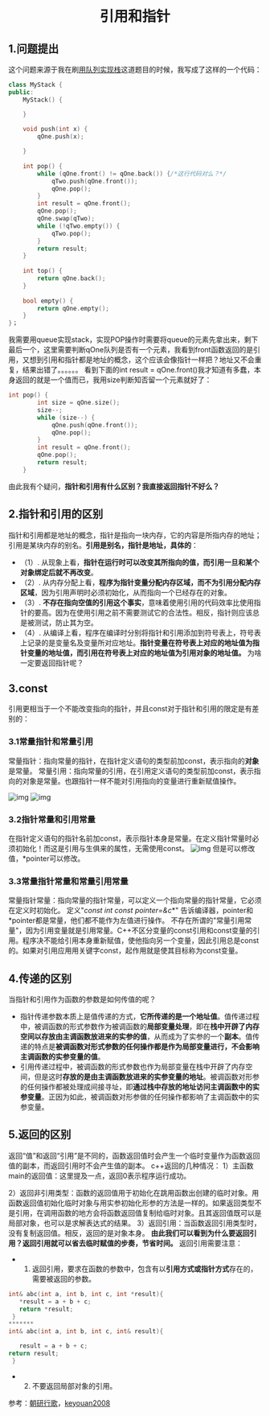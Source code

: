 # <center>引用和指针</center>
## 1.问题提出
这个问题来源于我在刷[用队列实现栈](https://leetcode.cn/problems/implement-stack-using-queues/)这道题目的时候，我写成了这样的一个代码：
```c++
class MyStack {
public:
    MyStack() {

    }
    
    void push(int x) {
        qOne.push(x);

    }
    
    int pop() {
        while (qOne.front() != qOne.back()) {/*这行代码对么？*/
            qTwo.push(qOne.front());
            qOne.pop();
        }
        int result = qOne.front();
        qOne.pop();
        qOne.swap(qTwo); 
        while (!qTwo.empty()) {
            qTwo.pop();
        }
        return result;
    }
    
    int top() {
        return qOne.back();
    }
    
    bool empty() {
        return qOne.empty();
    }
}；
```
我需要用queue实现stack，实现POP操作时需要将queue的元素先拿出来，剩下最后一个，这里需要判断qOne队列是否有一个元素，我看到front函数返回的是引用，又想到引用和指针都是地址的概念，这个应该会像指针一样把？地址又不会重复，结果出错了。。。。。。
看到下面的int result = qOne.front()我才知道有多蠢，本身返回的就是一个值而已，我用size判断知否留一个元素就好了：
```c++
int pop() {
        int size = qOne.size();
        size--;
        while (size--) {
            qOne.push(qOne.front());
            qOne.pop();
        }
        int result = qOne.front();
        qOne.pop();
        return result;
    }
```
由此我有个疑问，**指针和引用有什么区别？我直接返回指针不好么？**
## 2.指针和引用的区别
指针和引用都是地址的概念，指针是指向一块内存，它的内容是所指内存的地址；引用是某块内存的别名。**引用是别名，指针是地址，具体的**：

- （1）. 从现象上看，**指针在运行时可以改变其所指向的值，而引用一旦和某个对象绑定后就不再改变**。
- （2）. 从内存分配上看，**程序为指针变量分配内存区域，而不为引用分配内存区域**，因为引用声明时必须初始化，从而指向一个已经存在的对象。
- （3）. **不存在指向空值的引用这个事实**，意味着使用引用的代码效率比使用指针的要高。因为在使用引用之前不需要测试它的合法性。相反，指针则应该总是被测试，防止其为空。
- （4）.  从编译上看，程序在编译时分别将指针和引用添加到符号表上，符号表上记录的是变量名及变量所对应地址。**指针变量在符号表上对应的地址值为指针变量的地址值，而引用在符号表上对应的地址值为引用对象的地址值。**
为啥一定要返回指针呢？
## 3.const
引用更相当于一个不能改变指向的指针，并且const对于指针和引用的限定是有差别的：
### 3.1常量指针和常量引用
常量指针：指向常量的指针，在指针定义语句的类型前加const，表示指向的**对象**是常量。
常量引用：指向常量的引用，在引用定义语句的类型前加const，表示指向的对象是常量。也跟指针一样不能对引用指向的变量进行重新赋值操作。

![img](https://img2023.cnblogs.com/blog/3076422/202302/3076422-20230202222334093-1683892156.png)
![img](https://img2023.cnblogs.com/blog/3076422/202302/3076422-20230202222351993-1024532106.png)
### 3.2指针常量和引用常量
在指针定义语句的指针名前加const，表示指针本身是常量。在定义指针常量时必须初始化！而这是引用与生俱来的属性，无需使用const。
![img](https://img2023.cnblogs.com/blog/3076422/202302/3076422-20230202222520709-1834947897.png)
但是可以修改值，*pointer可以修改。
### 3.3常量指针常量和常量引用常量
常量指针常量：指向常量的指针常量，可以定义一个指向常量的指针常量，它必须在定义时初始化。
定义"**const int* const pointer=&c**"
告诉编译器，pointer和*pointer都是常量，他们都不能作为左值进行操作。
不存在所谓的"常量引用常量"，因为引用变量就是引用常量。C++不区分变量的const引用和const变量的引用。程序决不能给引用本身重新赋值，使他指向另一个变量，因此引用总是const的。如果对引用应用用关键字const，起作用就是使其目标称为const变量。
## 4.传递的区别
当指针和引用作为函数的参数是如何传值的呢？
- 指针传递参数本质上是值传递的方式，**它所传递的是一个地址值**。值传递过程中，被调函数的形式参数作为被调函数的**局部变量处理**，即在**栈中开辟了内存空间以存放由主调函数放进来的实参的值**，从而成为了实参的一个**副本**。值传递的特点是**被调函数对形式参数的任何操作都是作为局部变量进行，不会影响主调函数的实参变量的值**。
- 引用传递过程中，被调函数的形式参数也作为局部变量在栈中开辟了内存空间，但是这时**存放的是由主调函数放进来的实参变量的地址**。被调函数对形参的任何操作都被处理成间接寻址，即**通过栈中存放的地址访问主调函数中的实参变量**。正因为如此，被调函数对形参做的任何操作都影响了主调函数中的实参变量。
## 5.返回的区别
返回“值”和返回“引用”是不同的，函数返回值时会产生一个临时变量作为函数返回值的副本，而返回引用时不会产生值的副本。
c++返回的几种情况：
1）主函数main的返回值：这里提及一点，返回0表示程序运行成功。

2）返回非引用类型：函数的返回值用于初始化在跳用函数出创建的临时对象。用函数返回值初始化临时对象与用实参初始化形参的方法是一样的。如果返回类型不是引用，在调用函数的地方会将函数返回值复制给临时对象。且其返回值既可以是局部对象，也可以是求解表达式的结果。
3）返回引用：当函数返回引用类型时，没有复制返回值。相反，返回的是对象本身。
**由此我们可以看到为什么要返回引用？返回引用就可以省去临时赋值的步奏，节省时间。**
返回引用需要注意：
- 1. 返回引用，要求在函数的参数中，包含有以**引用方式或指针方式**存在的，需要被返回的参数。
```c++
int& abc(int a, int b, int c, int *result){
   *result = a + b + c;
   return *result;
 }
*******
int& abc(int a, int b, int c, int& result){

   result = a + b + c;
return result;
 }
```
- 2. 不要返回局部对象的引用。

参考：[朝研行歌](https://www.cnblogs.com/gxcdream/p/4805612.html)，[keyouan2008](https://blog.csdn.net/keyouan2008/article/details/5741917?spm=1001.2101.3001.6650.4&utm_medium=distribute.pc_relevant.none-task-blog-2%7Edefault%7ECTRLIST%7ERate-4-5741917-blog-53516977.pc_relevant_multi_platform_whitelistv4&depth_1-utm_source=distribute.pc_relevant.none-task-blog-2%7Edefault%7ECTRLIST%7ERate-4-5741917-blog-53516977.pc_relevant_multi_platform_whitelistv4&utm_relevant_index=6)
